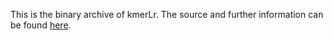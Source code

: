 This is the binary archive of kmerLr. The source and further information can be found [here](https://github.com/pbenner/kmerLr).
